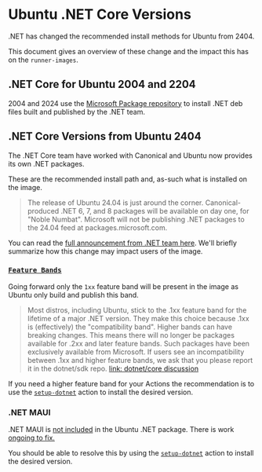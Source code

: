 # Ubuntu .NET Core Versions

.NET has changed the recommended install methods for Ubuntu from 2404.

This document gives an overview of these change and the impact this has on the `runner-images`.

## .NET Core for Ubuntu 2004 and 2204

2004 and 2024 use the [Microsoft Package repository](https://learn.microsoft.com/en-us/dotnet/core/install/linux-ubuntu-install?tabs=dotnet8&pivots=os-linux-ubuntu-2004) to install .NET deb files built and published by the .NET team.

## .NET Core Versions from Ubuntu 2404

The .NET Core team have worked with Canonical and Ubuntu now provides its own .NET packages.

These are the recommended install path and, as-such what is installed on the image.

> The release of Ubuntu 24.04 is just around the corner. Canonical-produced .NET 6, 7, and 8 packages will be available on day one, for "Noble Numbat". Microsoft will not be publishing .NET packages to the 24.04 feed at packages.microsoft.com.

You can read the [full announcement from .NET team here](https://github.com/dotnet/core/discussions/9258). We'll briefly summarize how this change may impact users of the image.

### [`Feature Bands`](https://learn.microsoft.com/dotnet/core/porting/versioning-sdk-msbuild-vs)

Going forward only the `1xx` feature band will be present in the image as Ubuntu only build and publish this band.

> Most distros, including Ubuntu, stick to the .1xx feature band for the lifetime of a major .NET version. They make this choice because .1xx is (effectively) the "compatibility band". Higher bands can have breaking changes.
> This means there will no longer be packages available for .2xx and later feature bands. Such packages have been exclusively available from Microsoft. If users see an incompatibility between .1xx and higher feature bands, we ask that you please report it in the dotnet/sdk repo. [link: dotnet/core discussion](https://github.com/dotnet/core/discussions/9258)

If you need a higher feature band for your Actions the recommendation is to use the [`setup-dotnet`](https://github.com/actions/setup-dotnet) action to install the desired version.

### .NET MAUI

.NET MAUI is [not included](https://github.com/dotnet/core/discussions/9258#discussioncomment-9548857) in the Ubuntu .NET package. There is work [ongoing to fix.](https://github.com/dotnet/core/discussions/9258#discussioncomment-9548857)

You should be able to resolve this by using the [`setup-dotnet`](https://github.com/actions/setup-dotnet) action to install the desired version.

